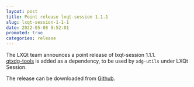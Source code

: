 ```yaml
---
layout: post
title: Point release lxqt-session 1.1.1
slug: lxqt-session-1-1-1
date: 2022-05-08 9:52:01
promoted: true
categories: release
---
```


The LXQt team  announces a point release of lxqt-session 1.1.1.<br/>
[qtxdg-tools](https://github.com/lxqt/qtxdg-tools) is added as a dependency, to be used by `xdg-utils` under LXQt Session.

The release can be downloaded from [Github](https://github.com/lxqt/lxqt-session/releases).


